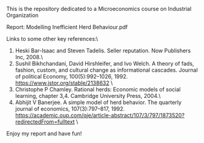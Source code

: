This is the repository dedicated to a Microeconomics course on Industrial Organization

Report: Modelling Inefficient Herd Behaviour.pdf

Links to some other key references:\
1. Heski Bar-Isaac and Steven Tadelis. Seller reputation. Now Publishers Inc, 2008.\
2. Sushil Bikhchandani, David Hirshleifer, and Ivo Welch. A theory of fads, fashion, custom, and cultural change as informational cascades. Journal of political Economy, 100(5):992–1026, 1992. https://www.jstor.org/stable/2138632 \
3. Christophe P Chamley. Rational herds: Economic models of social learning, chapter 3,4. Cambridge University Press, 2004.\
4. Abhijit V Banerjee. A simple model of herd behavior. The quarterly journal of economics, 107(3):797–817, 1992. https://academic.oup.com/qje/article-abstract/107/3/797/1873520?redirectedFrom=fulltext \
 
Enjoy my report and have fun!

